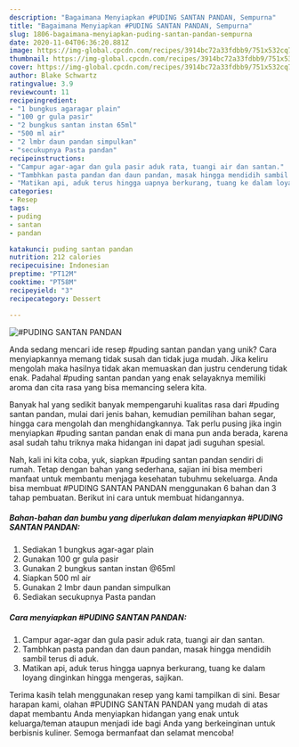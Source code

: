 ```yaml
---
description: "Bagaimana Menyiapkan #PUDING SANTAN PANDAN, Sempurna"
title: "Bagaimana Menyiapkan #PUDING SANTAN PANDAN, Sempurna"
slug: 1806-bagaimana-menyiapkan-puding-santan-pandan-sempurna
date: 2020-11-04T06:36:20.881Z
image: https://img-global.cpcdn.com/recipes/3914bc72a33fdbb9/751x532cq70/puding-santan-pandan-foto-resep-utama.jpg
thumbnail: https://img-global.cpcdn.com/recipes/3914bc72a33fdbb9/751x532cq70/puding-santan-pandan-foto-resep-utama.jpg
cover: https://img-global.cpcdn.com/recipes/3914bc72a33fdbb9/751x532cq70/puding-santan-pandan-foto-resep-utama.jpg
author: Blake Schwartz
ratingvalue: 3.9
reviewcount: 11
recipeingredient:
- "1 bungkus agaragar plain"
- "100 gr gula pasir"
- "2 bungkus santan instan 65ml"
- "500 ml air"
- "2 lmbr daun pandan simpulkan"
- "secukupnya Pasta pandan"
recipeinstructions:
- "Campur agar-agar dan gula pasir aduk rata, tuangi air dan santan."
- "Tambhkan pasta pandan dan daun pandan, masak hingga mendidih sambil terus di aduk."
- "Matikan api, aduk terus hingga uapnya berkurang, tuang ke dalam loyang dinginkan hingga mengeras, sajikan."
categories:
- Resep
tags:
- puding
- santan
- pandan

katakunci: puding santan pandan 
nutrition: 212 calories
recipecuisine: Indonesian
preptime: "PT12M"
cooktime: "PT58M"
recipeyield: "3"
recipecategory: Dessert

---
```



![#PUDING SANTAN PANDAN](https://img-global.cpcdn.com/recipes/3914bc72a33fdbb9/751x532cq70/puding-santan-pandan-foto-resep-utama.jpg)

Anda sedang mencari ide resep #puding santan pandan yang unik? Cara menyiapkannya memang tidak susah dan tidak juga mudah. Jika keliru mengolah maka hasilnya tidak akan memuaskan dan justru cenderung tidak enak. Padahal #puding santan pandan yang enak selayaknya memiliki aroma dan cita rasa yang bisa memancing selera kita.

Banyak hal yang sedikit banyak mempengaruhi kualitas rasa dari #puding santan pandan, mulai dari jenis bahan, kemudian pemilihan bahan segar, hingga cara mengolah dan menghidangkannya. Tak perlu pusing jika ingin menyiapkan #puding santan pandan enak di mana pun anda berada, karena asal sudah tahu triknya maka hidangan ini dapat jadi suguhan spesial.




Nah, kali ini kita coba, yuk, siapkan #puding santan pandan sendiri di rumah. Tetap dengan bahan yang sederhana, sajian ini bisa memberi manfaat untuk membantu menjaga kesehatan tubuhmu sekeluarga. Anda bisa membuat #PUDING SANTAN PANDAN menggunakan 6 bahan dan 3 tahap pembuatan. Berikut ini cara untuk membuat hidangannya.

<!--inarticleads1-->

##### Bahan-bahan dan bumbu yang diperlukan dalam menyiapkan #PUDING SANTAN PANDAN:

1. Sediakan 1 bungkus agar-agar plain
1. Gunakan 100 gr gula pasir
1. Gunakan 2 bungkus santan instan @65ml
1. Siapkan 500 ml air
1. Gunakan 2 lmbr daun pandan simpulkan
1. Sediakan secukupnya Pasta pandan




<!--inarticleads2-->

##### Cara menyiapkan #PUDING SANTAN PANDAN:

1. Campur agar-agar dan gula pasir aduk rata, tuangi air dan santan.
1. Tambhkan pasta pandan dan daun pandan, masak hingga mendidih sambil terus di aduk.
1. Matikan api, aduk terus hingga uapnya berkurang, tuang ke dalam loyang dinginkan hingga mengeras, sajikan.




Terima kasih telah menggunakan resep yang kami tampilkan di sini. Besar harapan kami, olahan #PUDING SANTAN PANDAN yang mudah di atas dapat membantu Anda menyiapkan hidangan yang enak untuk keluarga/teman ataupun menjadi ide bagi Anda yang berkeinginan untuk berbisnis kuliner. Semoga bermanfaat dan selamat mencoba!
